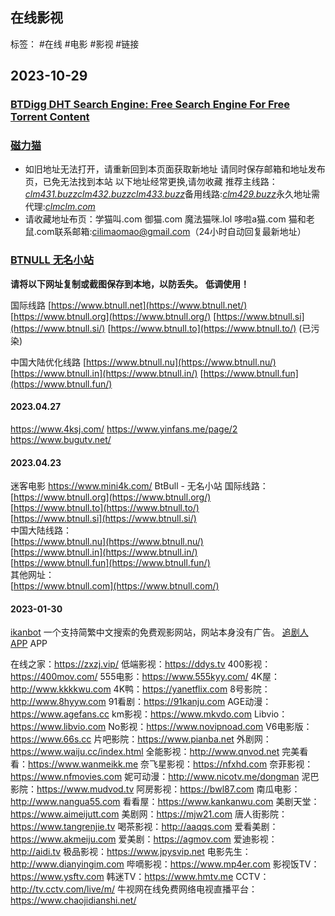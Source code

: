 ## 在线影视
标签： #在线 #电影 #影视 #链接

## 2023-10-29

### [BTDigg DHT Search Engine: Free Search Engine For Free Torrent Content](https://btdig.com/index.htm)

### [磁力猫](https://xn--tfrs17es0d.com/)

- 如旧地址无法打开，请重新回到本页面获取新地址
  请同时保存邮箱和地址发布页，已免无法找到本站
  以下地址经常更换,请勿收藏
  推荐主线路：[*clm431.buzz*](https://clm431.buzz/)[*clm432.buzz*](https://clm432.buzz/)[*clm433.buzz*](https://clm433.buzz/)备用线路:[*clm429.buzz*](https://clm429.buzz/)永久地址需代理:[*clmclm.com*](https://clmclm.com/)
- 请收藏地址布页：学猫叫.com 御猫.com 魔法猫咪.lol 哆啦a猫.com 猫和老鼠.com联系邮箱:cilimaomao@gmail.com（24小时自动回复最新地址）

### [BTNULL 无名小站](https://www.btnull.org/)

**请将以下网址复制或截图保存到本地，以防丢失。**
**低调使用！**

国际线路
[https://www.btnull.net](https://www.btnull.net/)
[https://www.btnull.org](https://www.btnull.org/)
[https://www.btnull.si](https://www.btnull.si/)
[https://www.btnull.to](https://www.btnull.to/) (已污染)

中国大陆优化线路
[https://www.btnull.nu](https://www.btnull.nu/)
[https://www.btnull.in](https://www.btnull.in/)
[https://www.btnull.fun](https://www.btnull.fun/)





#### 2023.04.27

https://www.4ksj.com/
https://www.yinfans.me/page/2
https://www.bugutv.net/
#### 2023.04.23
迷客电影
https://www.mini4k.com/
BtBull - 无名小站
国际线路：  
[https://www.btnull.org](https://www.btnull.org/)  
[https://www.btnull.to](https://www.btnull.to/)  
[https://www.btnull.si](https://www.btnull.si/)  
中国大陆线路：  
[https://www.btnull.nu](https://www.btnull.nu/)  
[https://www.btnull.in](https://www.btnull.in/)  
[https://www.btnull.fun](https://www.btnull.fun/)  
其他网址：  
[https://www.btnull.com](https://www.btnull.com/)

#### 2023-01-30
[ikanbot](https://www.ikanbot.com/) 一个支持简繁中文搜索的免费观影网站，网站本身没有广告。
[追剧人APP](https://zhuijuren.app/) APP

在线之家：https://zxzj.vip/
低端影视：https://ddys.tv
400影视：https://400mov.com/
555电影：https://www.555kyy.com/
4K屋：http://www.kkkkwu.com
4K鸭：https://yanetflix.com
8号影院：http://www.8hyyw.com
91看剧：https://91kanju.com
AGE动漫：https://www.agefans.cc
km影视：https://www.mkvdo.com
Libvio：https://www.libvio.com
No影视：https://www.novipnoad.com
V6电影版：https://www.66s.cc
片吧影院：https://www.pianba.net
外剧网：https://www.waiju.cc/index.html
全能影视：http://www.qnvod.net
完美看看：https://www.wanmeikk.me
奈飞星影视：https://nfxhd.com
奈菲影视：https://www.nfmovies.com
妮可动漫：http://www.nicotv.me/dongman
泥巴影院：https://www.mudvod.tv
阿房影视：https://bwl87.com
南瓜电影：http://www.nangua55.com
看看屋：https://www.kankanwu.com
美剧天堂：https://www.aimeijutt.com
美剧网：https://mjw21.com
唐人街影院：https://www.tangrenjie.tv
喝茶影视：http://aaqqs.com
爱看美剧：https://www.akmeiju.com
爱美剧：https://agmov.com
爱迪影视：http://aidi.tv
极品影视：https://www.jpysvip.net
电影先生：http://www.dianyingim.com
哔嘀影视：https://www.mp4er.com
影视饭TV：https://www.ysftv.com
韩迷TV：https://www.hmtv.me
CCTV：http://tv.cctv.com/live/m/
牛视网在线免费网络电视直播平台：https://www.chaojidianshi.net/


